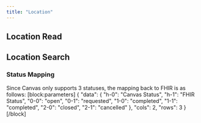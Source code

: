 ```yaml
---
title: "Location"
---
```


## Location Read
## Location Search

### Status Mapping

Since Canvas only supports 3 statuses, the mapping back to FHIR is as follows:
[block:parameters]
{
  "data": {
    "h-0": "Canvas Status",
    "h-1": "FHIR Status",
    "0-0": "open",
    "0-1": "requested",
    "1-0": "completed",
    "1-1": "completed",
    "2-0": "closed",
    "2-1": "cancelled"
  },
  "cols": 2,
  "rows": 3
}
[/block]
